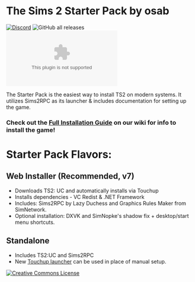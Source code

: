 # The Sims 2 Starter Pack by osab

[![Discord](https://img.shields.io/discord/912700195249197086?color=fa807a&label=osab%27s%20Sims%202%20Discord&logo=Discord&logoColor=white)](https://discord.gg/zzjHj2jxHV) ![GitHub all releases](https://img.shields.io/github/downloads/voicemxil/TS2-Starter-Pack/total) ![GitHub file size in bytes](https://img.shields.io/github/size/voicemxil/TS2-Starter-Pack/Web%20Installer%5CTS2StarterPack.WebInstaller-v7.exe)

The Starter Pack is the easiest way to install TS2 on modern systems. It utilizes Sims2RPC as its launcher & includes documentation for setting up the game.

### Check out the [Full Installation Guide](https://github.com/voicemxil/TS2-Starter-Pack/wiki) on our wiki for info to install the game!



# Starter Pack Flavors:
## Web Installer (Recommended, v7)

- Downloads TS2: UC and automatically installs via Touchup
- Installs dependencies - VC Redist & .NET Framework
- Includes: Sims2RPC by Lazy Duchess and Graphics Rules Maker from SimNetwork.
- Optional installation: DXVK and SimNopke's shadow fix + desktop/start menu shortcuts.  

## Standalone 
- Includes TS2:UC and Sims2RPC
- New [Touchup launcher](https://github.com/voicemxil/TS2-Starter-Pack/releases/download/v6/Standalone-TS2TouchupLauncher.exe) can be used in place of manual setup.

<a rel="license" href="http://creativecommons.org/licenses/by-nc-sa/4.0/"><img alt="Creative Commons License" style="border-width:0" src="https://i.creativecommons.org/l/by-nc-sa/4.0/88x31.png" /></a><br />
